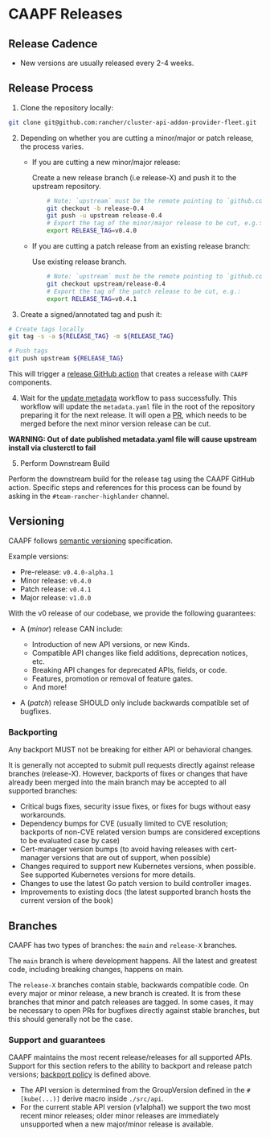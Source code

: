 # CAAPF Releases

## Release Cadence

- New versions are usually released every 2-4 weeks.

## Release Process

1. Clone the repository locally:

```bash
git clone git@github.com:rancher/cluster-api-addon-provider-fleet.git
```

2. Depending on whether you are cutting a minor/major or patch release, the process varies.

    * If you are cutting a new minor/major release:

        Create a new release branch (i.e release-X) and push it to the upstream repository.

        ```bash
            # Note: `upstream` must be the remote pointing to `github.com/rancher/cluster-api-addon-provider-fleet`.
            git checkout -b release-0.4
            git push -u upstream release-0.4
            # Export the tag of the minor/major release to be cut, e.g.:
            export RELEASE_TAG=v0.4.0
        ```
    * If you are cutting a patch release from an existing release branch:

        Use existing release branch.

        ```bash
            # Note: `upstream` must be the remote pointing to `github.com/rancher/cluster-api-addon-provider-fleet`
            git checkout upstream/release-0.4
            # Export the tag of the patch release to be cut, e.g.:
            export RELEASE_TAG=v0.4.1
        ```
3. Create a signed/annotated tag and push it:

```bash
# Create tags locally
git tag -s -a ${RELEASE_TAG} -m ${RELEASE_TAG}

# Push tags
git push upstream ${RELEASE_TAG}
```

This will trigger a [release GitHub action](https://github.com/rancher/cluster-api-addon-provider-fleet/actions/workflows/release.yaml) that creates a release with `CAAPF` components.

4. Wait for the [update metadata](https://github.com/rancher/cluster-api-addon-provider-fleet/blob/main/.github/workflows/update-metadata.yaml) workflow to pass successfully. 
This workflow will update the `metadata.yaml` file in the root of the repository preparing it for the next release. It will open a [PR](https://github.com/rancher/cluster-api-addon-provider-fleet/pull/309), which needs to be merged before the next minor version release can be cut.

**WARNING: Out of date published metadata.yaml file will cause upstream install via clusterctl to fail**

5. Perform Downstream Build

Perform the downstream build for the release tag using the CAAPF GitHub action. Specific steps and references for this process can be found by asking in the `#team-rancher-highlander` channel.


## Versioning

CAAPF follows [semantic versioning](https://semver.org/) specification.

Example versions:
- Pre-release: `v0.4.0-alpha.1`
- Minor release: `v0.4.0`
- Patch release: `v0.4.1`
- Major release: `v1.0.0`

With the v0 release of our codebase, we provide the following guarantees:

- A (*minor*) release CAN include:
  - Introduction of new API versions, or new Kinds.
  - Compatible API changes like field additions, deprecation notices, etc.
  - Breaking API changes for deprecated APIs, fields, or code.
  - Features, promotion or removal of feature gates.
  - And more!

- A (*patch*) release SHOULD only include backwards compatible set of bugfixes.

### Backporting

Any backport MUST not be breaking for either API or behavioral changes.

It is generally not accepted to submit pull requests directly against release branches (release-X). However, backports of fixes or changes that have already been merged into the main branch may be accepted to all supported branches:

- Critical bugs fixes, security issue fixes, or fixes for bugs without easy workarounds.
- Dependency bumps for CVE (usually limited to CVE resolution; backports of non-CVE related version bumps are considered exceptions to be evaluated case by case)
- Cert-manager version bumps (to avoid having releases with cert-manager versions that are out of support, when possible)
- Changes required to support new Kubernetes versions, when possible. See supported Kubernetes versions for more details.
- Changes to use the latest Go patch version to build controller images.
- Improvements to existing docs (the latest supported branch hosts the current version of the book)

## Branches

CAAPF has two types of branches: the `main` and `release-X` branches.

The `main` branch is where development happens. All the latest and greatest code, including breaking changes, happens on main.

The `release-X` branches contain stable, backwards compatible code. On every major or minor release, a new branch is created. It is from these branches that minor and patch releases are tagged. In some cases, it may be necessary to open PRs for bugfixes directly against stable branches, but this should generally not be the case.

### Support and guarantees

CAAPF maintains the most recent release/releases for all supported APIs. Support for this section refers to the ability to backport and release patch versions; [backport policy](#backporting) is defined above.

- The API version is determined from the GroupVersion defined in the `#[kube(...)]` derive macro inside `./src/api`.
- For the current stable API version (v1alpha1) we support the two most recent minor releases; older minor releases are immediately unsupported when a new major/minor release is available.
